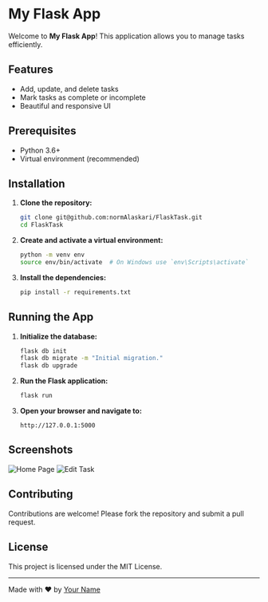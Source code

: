 # My Flask App

Welcome to **My Flask App**! This application allows you to manage tasks efficiently.

## Features

- Add, update, and delete tasks
- Mark tasks as complete or incomplete
- Beautiful and responsive UI

## Prerequisites

- Python 3.6+
- Virtual environment (recommended)

## Installation

1. **Clone the repository:**
   ```sh
   git clone git@github.com:normAlaskari/FlaskTask.git
   cd FlaskTask
   ```

2. **Create and activate a virtual environment:**
   ```sh
   python -m venv env
   source env/bin/activate  # On Windows use `env\Scripts\activate`
   ```

3. **Install the dependencies:**
   ```sh
   pip install -r requirements.txt
   ```

## Running the App

1. **Initialize the database:**
   ```sh
   flask db init
   flask db migrate -m "Initial migration."
   flask db upgrade
   ```

2. **Run the Flask application:**
   ```sh
   flask run
   ```

3. **Open your browser and navigate to:**
   ```
   http://127.0.0.1:5000
   ```

## Screenshots

![Home Page](screenshots/home.png)
![Edit Task](screenshots/edit.png)

## Contributing

Contributions are welcome! Please fork the repository and submit a pull request.

## License

This project is licensed under the MIT License.

---

Made with ❤️ by [Your Name](https://github.com/normAlaskari)